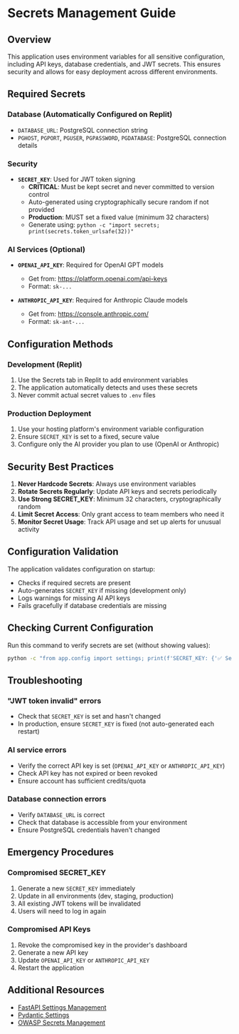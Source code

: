 # Secrets Management Guide

## Overview
This application uses environment variables for all sensitive configuration, including API keys, database credentials, and JWT secrets. This ensures security and allows for easy deployment across different environments.

## Required Secrets

### Database (Automatically Configured on Replit)
- `DATABASE_URL`: PostgreSQL connection string
- `PGHOST`, `PGPORT`, `PGUSER`, `PGPASSWORD`, `PGDATABASE`: PostgreSQL connection details

### Security
- **`SECRET_KEY`**: Used for JWT token signing
  - **CRITICAL**: Must be kept secret and never committed to version control
  - Auto-generated using cryptographically secure random if not provided
  - **Production**: MUST set a fixed value (minimum 32 characters)
  - Generate using: `python -c "import secrets; print(secrets.token_urlsafe(32))"`

### AI Services (Optional)
- **`OPENAI_API_KEY`**: Required for OpenAI GPT models
  - Get from: https://platform.openai.com/api-keys
  - Format: `sk-...`
  
- **`ANTHROPIC_API_KEY`**: Required for Anthropic Claude models
  - Get from: https://console.anthropic.com/
  - Format: `sk-ant-...`

## Configuration Methods

### Development (Replit)
1. Use the Secrets tab in Replit to add environment variables
2. The application automatically detects and uses these secrets
3. Never commit actual secret values to `.env` files

### Production Deployment
1. Use your hosting platform's environment variable configuration
2. Ensure `SECRET_KEY` is set to a fixed, secure value
3. Configure only the AI provider you plan to use (OpenAI or Anthropic)

## Security Best Practices

1. **Never Hardcode Secrets**: Always use environment variables
2. **Rotate Secrets Regularly**: Update API keys and secrets periodically
3. **Use Strong SECRET_KEY**: Minimum 32 characters, cryptographically random
4. **Limit Secret Access**: Only grant access to team members who need it
5. **Monitor Secret Usage**: Track API usage and set up alerts for unusual activity

## Configuration Validation

The application validates configuration on startup:
- Checks if required secrets are present
- Auto-generates `SECRET_KEY` if missing (development only)
- Logs warnings for missing AI API keys
- Fails gracefully if database credentials are missing

## Checking Current Configuration

Run this command to verify secrets are set (without showing values):
```bash
python -c "from app.config import settings; print(f'SECRET_KEY: {'✅ Set' if settings.SECRET_KEY else '❌ Missing'}'); print(f'OPENAI_API_KEY: {'✅ Set' if settings.OPENAI_API_KEY else '❌ Missing'}'); print(f'ANTHROPIC_API_KEY: {'✅ Set' if settings.ANTHROPIC_API_KEY else '❌ Missing'}')"
```

## Troubleshooting

### "JWT token invalid" errors
- Check that `SECRET_KEY` is set and hasn't changed
- In production, ensure `SECRET_KEY` is fixed (not auto-generated each restart)

### AI service errors
- Verify the correct API key is set (`OPENAI_API_KEY` or `ANTHROPIC_API_KEY`)
- Check API key has not expired or been revoked
- Ensure account has sufficient credits/quota

### Database connection errors
- Verify `DATABASE_URL` is correct
- Check that database is accessible from your environment
- Ensure PostgreSQL credentials haven't changed

## Emergency Procedures

### Compromised SECRET_KEY
1. Generate a new `SECRET_KEY` immediately
2. Update in all environments (dev, staging, production)
3. All existing JWT tokens will be invalidated
4. Users will need to log in again

### Compromised API Keys
1. Revoke the compromised key in the provider's dashboard
2. Generate a new API key
3. Update `OPENAI_API_KEY` or `ANTHROPIC_API_KEY`
4. Restart the application

## Additional Resources

- [FastAPI Settings Management](https://fastapi.tiangolo.com/advanced/settings/)
- [Pydantic Settings](https://docs.pydantic.dev/latest/concepts/pydantic_settings/)
- [OWASP Secrets Management](https://owasp.org/www-community/vulnerabilities/Use_of_hard-coded_password)
